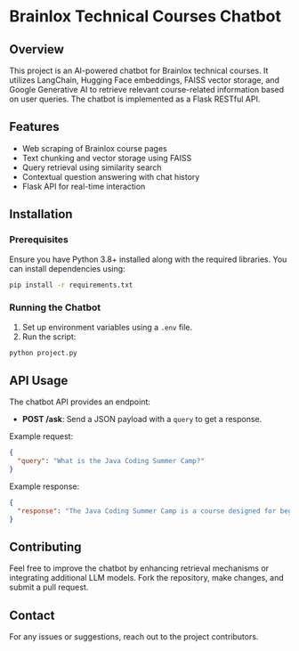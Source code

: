 # Brainlox Technical Courses Chatbot

## Overview
This project is an AI-powered chatbot for Brainlox technical courses. It utilizes LangChain, Hugging Face embeddings, FAISS vector storage, and Google Generative AI to retrieve relevant course-related information based on user queries. The chatbot is implemented as a Flask RESTful API.

## Features
- Web scraping of Brainlox course pages
- Text chunking and vector storage using FAISS
- Query retrieval using similarity search
- Contextual question answering with chat history
- Flask API for real-time interaction

## Installation
### Prerequisites
Ensure you have Python 3.8+ installed along with the required libraries. You can install dependencies using:
```bash
pip install -r requirements.txt
```

### Running the Chatbot
1. Set up environment variables using a `.env` file.
2. Run the script:
```bash
python project.py
```

## API Usage
The chatbot API provides an endpoint:
- **POST /ask**: Send a JSON payload with a `query` to get a response.

Example request:
```json
{
  "query": "What is the Java Coding Summer Camp?"
}
```


Example response:
```json
{
  "response": "The Java Coding Summer Camp is a course designed for beginners to learn Java programming."
}
```


## Contributing
Feel free to improve the chatbot by enhancing retrieval mechanisms or integrating additional LLM models. Fork the repository, make changes, and submit a pull request.

## Contact
For any issues or suggestions, reach out to the project contributors.


